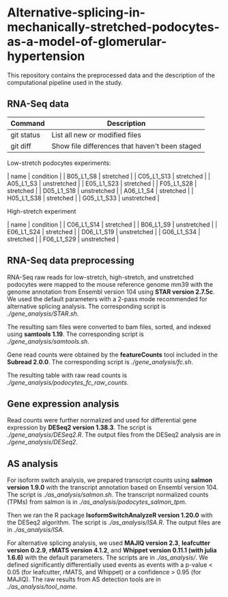 # Alternative-splicing-in-mechanically-stretched-podocytes-as-a-model-of-glomerular-hypertension

This repository contains the preprocessed data and the description of the computational pipeline used in the study.

## RNA-Seq data

| Command | Description |
| --- | --- |
| git status | List all new or modified files |
| git diff | Show file differences that haven't been staged |

Low-stretch podocytes experiments:

| name | condition |
| B05_L1_S8 | stretched |
| C05_L1_S13 | stretched |
| A05_L1_S3 |  unstretched |
| E05_L1_S23 | stretched |
| F05_L1_S28 | stretched |
| D05_L1_S18 |  unstretched |
| A06_L1_S4 | stretched |
| H05_L1_S38 | stretched |
| G05_L1_S33 | unstretched |

High-stretch experiment

| name | condition |
| C06_L1_S14 | stretched |
| B06_L1_S9 | unstretched |
| E06_L1_S24 | stretched |
| D06_L1_S19 | unstretched |
| G06_L1_S34 | stretched |
| F06_L1_S29 | unstretched |

## RNA-Seq data preprocessing

RNA-Seq raw reads for low-stretch, high-stretch, and unstretched podocytes were mapped to the mouse reference genome mm39 with the genome annotation from Ensembl version 104 using **STAR  version 2.7.5c**. We used the default parameters with a 2-pass mode recommended for alternative splicing analysis. The corresponding script is *./gene_analysis/STAR.sh*.

The resulting sam files were converted to bam files, sorted, and indexed using **samtools 1.19**. The corresponding script is *./gene_analysis/samtools.sh*.

Gene read counts were obtained by the **featureCounts** tool included in the **Subread 2.0.0**. The corresponding script is *./gene_analysis/fc.sh*.

The resulting table with raw read counts is *./gene_analysis/podocytes_fc_raw_counts*.

## Gene expression analysis

Read counts were further normalized and used for differential gene expression by **DESeq2 version 1.38.3**. The script is *./gene_analysis/DESeq2.R*. The output files from the DESeq2 analysis are in *./gene_analysis/DESeq2*.

## AS analysis
For isoform switch analysis, we prepared transcript counts using **salmon version 1.9.0** with the transcript annotation based on Ensembl version 104. The script is *./as_analysis/salmon.sh*. The transcript normalized counts (TPMs) from salmon is in *./as_analysis/podocytes_salmon_tpm*.

Then we ran the R package **IsoformSwitchAnalyzeR version 1.20.0** with the DESeq2 algorithm. The script is *./as_analysis/ISA.R*. The output files are in *./as_analysis/ISA*.

For alternative splicing analysis, we used **MAJIQ version 2.3**, **leafcutter version 0.2.9**, **rMATS version 4.1.2**, and **Whippet version 0.11.1 (with julia 1.6.6)** with the default parameters. The scripts are in *./as_analysis/*. We defined significantly differentially used events as events with a p-value < 0.05 (for leafcutter, rMATS, and Whippet) or a confidence > 0.95 (for MAJIQ). The raw results from AS detection tools are in *./as_analysis/tool_name*.

